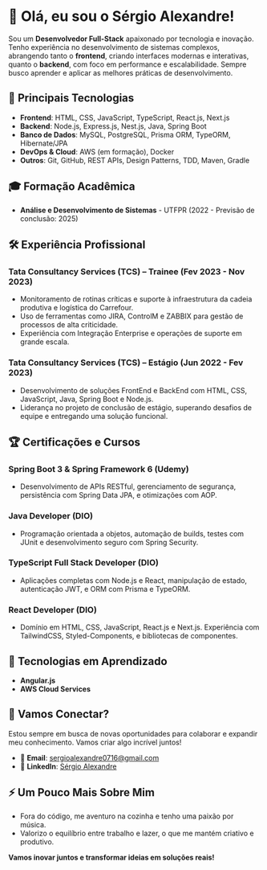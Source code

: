# 👋 Olá, eu sou o Sérgio Alexandre!

Sou um **Desenvolvedor Full-Stack** apaixonado por tecnologia e inovação. Tenho experiência no desenvolvimento de sistemas complexos, abrangendo tanto o **frontend**, criando interfaces modernas e interativas, quanto o **backend**, com foco em performance e escalabilidade. Sempre busco aprender e aplicar as melhores práticas de desenvolvimento.


## 🚀 Principais Tecnologias

- **Frontend**: HTML, CSS, JavaScript, TypeScript, React.js, Next.js
- **Backend**: Node.js, Express.js, Nest.js, Java, Spring Boot
- **Banco de Dados**: MySQL, PostgreSQL, Prisma ORM, TypeORM, Hibernate/JPA
- **DevOps & Cloud**: AWS (em formação), Docker
- **Outros**: Git, GitHub, REST APIs, Design Patterns, TDD, Maven, Gradle


## 🎓 Formação Acadêmica

- **Análise e Desenvolvimento de Sistemas** - UTFPR (2022 - Previsão de conclusão: 2025)


## 🛠️ Experiência Profissional

### Tata Consultancy Services (TCS) – Trainee (Fev 2023 - Nov 2023)
- Monitoramento de rotinas críticas e suporte à infraestrutura da cadeia produtiva e logística do Carrefour.
- Uso de ferramentas como JIRA, ControlM e ZABBIX para gestão de processos de alta criticidade.
- Experiência com Integração Enterprise e operações de suporte em grande escala.

### Tata Consultancy Services (TCS) – Estágio (Jun 2022 - Fev 2023)
- Desenvolvimento de soluções FrontEnd e BackEnd com HTML, CSS, JavaScript, Java, Spring Boot e Node.js.
- Liderança no projeto de conclusão de estágio, superando desafios de equipe e entregando uma solução funcional.
  

## 🏆 Certificações e Cursos

### **Spring Boot 3 & Spring Framework 6** (Udemy)
- Desenvolvimento de APIs RESTful, gerenciamento de segurança, persistência com Spring Data JPA, e otimizações com AOP.

### **Java Developer** (DIO)
- Programação orientada a objetos, automação de builds, testes com JUnit e desenvolvimento seguro com Spring Security.

### **TypeScript Full Stack Developer** (DIO)
- Aplicações completas com Node.js e React, manipulação de estado, autenticação JWT, e ORM com Prisma e TypeORM.

### **React Developer** (DIO)
- Domínio em HTML, CSS, JavaScript, React.js e Next.js. Experiência com TailwindCSS, Styled-Components, e bibliotecas de componentes.


## 🌱 Tecnologias em Aprendizado

- **Angular.js**
- **AWS Cloud Services**


## 💬 Vamos Conectar?

Estou sempre em busca de novas oportunidades para colaborar e expandir meu conhecimento. Vamos criar algo incrível juntos!

- 📧 **Email**: [sergioalexandre0716@gmail.com](mailto:sergioalexandre0716@gmail.com)
- 🔗 **LinkedIn**: [Sérgio Alexandre](https://www.linkedin.com/in/serg-alexandre)


## ⚡ Um Pouco Mais Sobre Mim

- Fora do código, me aventuro na cozinha e tenho uma paixão por música.
- Valorizo o equilíbrio entre trabalho e lazer, o que me mantém criativo e produtivo.

**Vamos inovar juntos e transformar ideias em soluções reais!**
